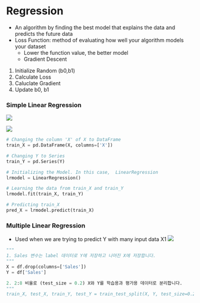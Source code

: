 # Regression

* An algorithm by finding the best model that explains the data and predicts the future data
* Loss Function: method of evaluating how well your algorithm models your dataset
    * Lower the function value, the better model
    * Gradient Descent
 1. Initialize Random (b0,b1)
 2. Calculate Loss
 3. Caluclate Gradient
 4. Update b0, b1

### Simple Linear Regression

 ![](https://user-images.githubusercontent.com/93812258/186100723-d0abda25-8451-4a83-95e9-d961af7baf74.png)

![](https://user-images.githubusercontent.com/93812258/186101224-45be060f-0893-4a9e-abd0-0483f3b0ed10.png)

```python
# Changing the column 'X' of X to DataFrame
train_X = pd.DataFrame(X, columns=['X'])

# Changing Y to Series
train_Y = pd.Series(Y)

# Initializing the Model. In this case,  LinearRegression
lrmodel = LinearRegression()

# Learning the data from train_X and train_Y
lrmodel.fit(train_X, train_Y)

# Predicting train_X
pred_X = lrmodel.predict(train_X)
```

### Multiple Linear Regression
* Used when we are trying to predict Y with many input data X1
![](https://user-images.githubusercontent.com/93812258/186107646-f124c2f9-1fcd-468f-b7cf-c3eae5c0b9f2.png)

```python
"""
1. Sales 변수는 label 데이터로 Y에 저장하고 나머진 X에 저장합니다.
"""
X = df.drop(columns=['Sales'])
Y = df['Sales']

2. 2:8 비율로 (test_size = 0.2) X와 Y를 학습용과 평가용 데이터로 분리합니다.
"""
train_X, test_X, train_Y, test_Y = train_test_split(X, Y, test_size=0.2, random_state=42) 
```
